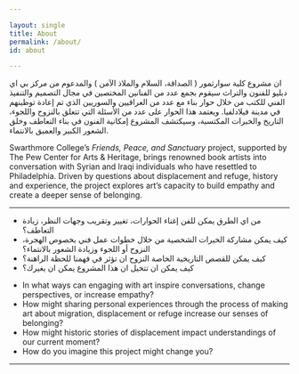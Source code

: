 ```yaml
---

layout: single
title: About
permalink: /about/
id: about

---
```


<p>ان مشروع كلية سوارثمور ( الصداقة، السلام والملاذ الآمن ) والمدعوم من مركز بي اي دبليو للفنون والتراث سيقوم بجمع عدد من الفنانين المختصين في مجال التصميم والتنفيذ الفني للكتب من خلال حوار بناء مع عدد من العراقيين والسوريين الذي تم إعادة توطينهم في مدينة فيلادلفيا. 
ويعتمد هذا الحوار على عدد من الأسئلة التي تتعلق بالنزوح واللجوء، التاريخ والخبرات المكتسبة، وسيكتشف المشروع إمكانية الفنون في بناء التعاطف وخلق الشعور الكبير والعميق بالانتماء.
</p>

<p>Swarthmore College’s <em>Friends, Peace, and Sanctuary</em> project, supported by The Pew Center for Arts & Heritage, brings renowned book artists into conversation with Syrian and Iraqi individuals who have resettled to Philadelphia. Driven by questions about displacement and refuge, history and experience, the project explores art’s capacity to build empathy and create a deeper sense of belonging.</p>

<hr/>

<ul>
    <li>من اي الطرق يمكن للفن إغناء الحوارات، تغيير وتقريب وجهات النظر، زيادة التعاطف؟</li>
    <li>كيف يمكن مشاركة الخبرات الشخصية من خلال خطوات عمل فني بخصوص الهجرة، النزوح أو اللجوء وزيادة الشعور بالانتماء؟</li>
    <li>كيف يمكن للقصص التاريخية الخاصة النزوح ان تؤثر في فهمنا للحظة الراهنة؟</li>
    <li>كيف يمكن ان تتخيل ان هذا المشروع يمكن ان يغيرك؟</li>
</ul>

<ul>
    <li>In what ways can engaging with art inspire conversations, change perspectives, or increase empathy?</li>
    <li>How might sharing personal experiences through the process of making art about migration, displacement or refuge increase our senses of belonging?</li>
    <li>How might historic stories of displacement impact understandings of our current moment?</li>
    <li>How do you imagine this project might change you?</li>
</ul>

<hr/>